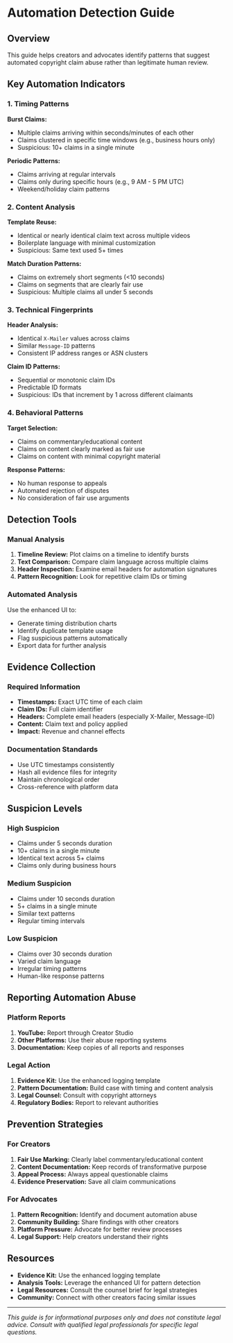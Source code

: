 # Automation Detection Guide

## Overview
This guide helps creators and advocates identify patterns that suggest automated copyright claim abuse rather than legitimate human review.

## Key Automation Indicators

### 1. Timing Patterns
**Burst Claims:**
- Multiple claims arriving within seconds/minutes of each other
- Claims clustered in specific time windows (e.g., business hours only)
- Suspicious: 10+ claims in a single minute

**Periodic Patterns:**
- Claims arriving at regular intervals
- Claims only during specific hours (e.g., 9 AM - 5 PM UTC)
- Weekend/holiday claim patterns

### 2. Content Analysis
**Template Reuse:**
- Identical or nearly identical claim text across multiple videos
- Boilerplate language with minimal customization
- Suspicious: Same text used 5+ times

**Match Duration Patterns:**
- Claims on extremely short segments (<10 seconds)
- Claims on segments that are clearly fair use
- Suspicious: Multiple claims all under 5 seconds

### 3. Technical Fingerprints
**Header Analysis:**
- Identical `X-Mailer` values across claims
- Similar `Message-ID` patterns
- Consistent IP address ranges or ASN clusters

**Claim ID Patterns:**
- Sequential or monotonic claim IDs
- Predictable ID formats
- Suspicious: IDs that increment by 1 across different claimants

### 4. Behavioral Patterns
**Target Selection:**
- Claims on commentary/educational content
- Claims on content clearly marked as fair use
- Claims on content with minimal copyright material

**Response Patterns:**
- No human response to appeals
- Automated rejection of disputes
- No consideration of fair use arguments

## Detection Tools

### Manual Analysis
1. **Timeline Review:** Plot claims on a timeline to identify bursts
2. **Text Comparison:** Compare claim language across multiple claims
3. **Header Inspection:** Examine email headers for automation signatures
4. **Pattern Recognition:** Look for repetitive claim IDs or timing

### Automated Analysis
Use the enhanced UI to:
- Generate timing distribution charts
- Identify duplicate template usage
- Flag suspicious patterns automatically
- Export data for further analysis

## Evidence Collection

### Required Information
- **Timestamps:** Exact UTC time of each claim
- **Claim IDs:** Full claim identifier
- **Headers:** Complete email headers (especially X-Mailer, Message-ID)
- **Content:** Claim text and policy applied
- **Impact:** Revenue and channel effects

### Documentation Standards
- Use UTC timestamps consistently
- Hash all evidence files for integrity
- Maintain chronological order
- Cross-reference with platform data

## Suspicion Levels

### High Suspicion
- Claims under 5 seconds duration
- 10+ claims in a single minute
- Identical text across 5+ claims
- Claims only during business hours

### Medium Suspicion
- Claims under 10 seconds duration
- 5+ claims in a single minute
- Similar text patterns
- Regular timing intervals

### Low Suspicion
- Claims over 30 seconds duration
- Varied claim language
- Irregular timing patterns
- Human-like response patterns

## Reporting Automation Abuse

### Platform Reports
1. **YouTube:** Report through Creator Studio
2. **Other Platforms:** Use their abuse reporting systems
3. **Documentation:** Keep copies of all reports and responses

### Legal Action
1. **Evidence Kit:** Use the enhanced logging template
2. **Pattern Documentation:** Build case with timing and content analysis
3. **Legal Counsel:** Consult with copyright attorneys
4. **Regulatory Bodies:** Report to relevant authorities

## Prevention Strategies

### For Creators
1. **Fair Use Marking:** Clearly label commentary/educational content
2. **Content Documentation:** Keep records of transformative purpose
3. **Appeal Process:** Always appeal questionable claims
4. **Evidence Preservation:** Save all claim communications

### For Advocates
1. **Pattern Recognition:** Identify and document automation abuse
2. **Community Building:** Share findings with other creators
3. **Platform Pressure:** Advocate for better review processes
4. **Legal Support:** Help creators understand their rights

## Resources

- **Evidence Kit:** Use the enhanced logging template
- **Analysis Tools:** Leverage the enhanced UI for pattern detection
- **Legal Resources:** Consult the counsel brief for legal strategies
- **Community:** Connect with other creators facing similar issues

---

*This guide is for informational purposes only and does not constitute legal advice. Consult with qualified legal professionals for specific legal questions.*

